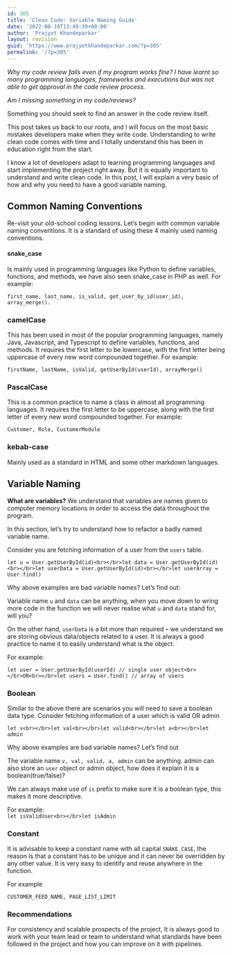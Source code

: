 ```yaml
---
id: 305
title: 'Clean Code: Variable Naming Guide'
date: '2022-08-19T13:49:39+00:00'
author: 'Prajyot Khandeparkar'
layout: revision
guid: 'https://www.prajyotkhandeparkar.com/?p=305'
permalink: '/?p=305'
---
```


*Why my code review fails even if my program works fine? I have learnt so many programming languages, frameworks and executions but was not able to get approval in the code review process.*

*Am I missing something in my code/reviews?*

Something you should seek to find an answer in the code review itself.

This post takes us back to our roots, and I will focus on the most basic mistakes developers make when they write code. Understanding to write clean code comes with time and I totally understand this has been in education right from the start.

I know a lot of developers adapt to learning programming languages and start implementing the project right away. But it is equally important to understand and write clean code. In this post, I will explain a very basic of how and why you need to have a good variable naming.

## Common Naming Conventions

Re-visit your old-school coding lessons. Let’s begin with common variable naming conventions. It is a standard of using these 4 mainly used naming conventions.

#### snake\_case

Is mainly used in programming languages like Python to define variables, functions, and methods, we have also seen snake\_case in PHP as well. For example:

`first_name, last_name, is_valid, get_user_by_id(user_id), array_merge().`

### camelCase

This has been used in most of the popular programming languages, namely Java, Javascript, and Typescript to define variables, functions, and methods. It requires the first letter to be lowercase, with the first letter being uppercase of every new word compounded together. For example:

`firstName, lastName, isValid, getUserById(userId), arrayMerge()`

### PascalCase

This is a common practice to name a class in almost all programming languages. It requires the first letter to be uppercase, along with the first letter of every new word compounded together. For example:

`Customer, Role, CustomerModule`

### kebab-case

Mainly used as a standard in HTML and some other markdown languages.

## Variable Naming

**What are variables?** We understand that variables are names given to computer memory locations in order to access the data throughout the program.

In this section, let’s try to understand how to refactor a badly named variable name.

Consider you are fetching information of a user from the `users` table.

`let u = User.getUserById(id)<br></br>let data = User.getUserById(id)<br></br>let userData = User.getUserById(id)<br></br>let userArray = User.find() `

Why above examples are bad variable names? Let’s find out:

Variable name `u` and `data` can be anything, when you move down to wring more code in the function we will never realise what `u` and `data` stand for, will you?

On the other hand, `userData` is a bit more than required – we understand we are storing obvious data/objects related to a user. It is always a good practice to name it to easily understand what is the object.

For example:

`let user = User.getUserById(userId) // single user object<br></br>OR<br></br>let users = User.find() // array of users`

### Boolean

Similar to the above there are scenarios you will need to save a boolean data type. Consider fetching information of a user which is valid OR admin

`let v<br></br>let val<br></br>let valid<br></br>let a<br></br>let admin`

Why above examples are bad variable names? Let’s find out

The variable name `v, val, valid, a, admin` can be anything. admin can also store an `user` object or admin object, how does it explain it is a boolean(true/false)?

We can always make use of `is` prefix to make sure it is a boolean type, this makes it more descriptive.

For example:  
`let isValidUser<br></br>let isAdmin`

### Constant

It is advisable to keep a constant name with all capital `SNAKE_CASE`, the reason is that a constant has to be unique and it can never be overridden by any other value. It is very easy to identify and reuse anywhere in the function.

For example

`CUSTOMER_FEED_NAME, PAGE_LIST_LIMIT`

### Recommendations

For consistency and scalable prospects of the project, It is always good to work with your team lead or team to understand what standards have been followed in the project and how you can improve on it with pipelines.